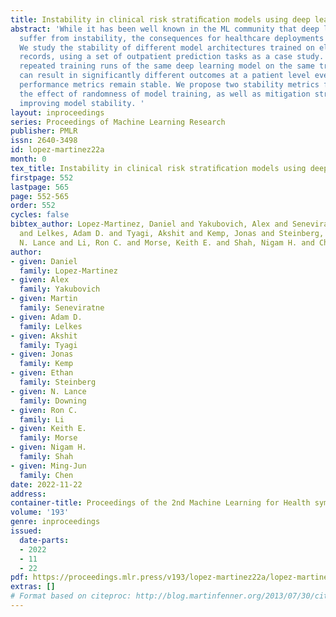 ```yaml
---
title: Instability in clinical risk stratiﬁcation models using deep learning
abstract: 'While it has been well known in the ML community that deep learning models
  suffer from instability, the consequences for healthcare deployments are under characterised.
  We study the stability of different model architectures trained on electronic health
  records, using a set of outpatient prediction tasks as a case study. We show that
  repeated training runs of the same deep learning model on the same training data
  can result in significantly different outcomes at a patient level even though global
  performance metrics remain stable. We propose two stability metrics for measuring
  the effect of randomness of model training, as well as mitigation strategies for
  improving model stability. '
layout: inproceedings
series: Proceedings of Machine Learning Research
publisher: PMLR
issn: 2640-3498
id: lopez-martinez22a
month: 0
tex_title: Instability in clinical risk stratiﬁcation models using deep learning
firstpage: 552
lastpage: 565
page: 552-565
order: 552
cycles: false
bibtex_author: Lopez-Martinez, Daniel and Yakubovich, Alex and Seneviratne, Martin
  and Lelkes, Adam D. and Tyagi, Akshit and Kemp, Jonas and Steinberg, Ethan and Downing,
  N. Lance and Li, Ron C. and Morse, Keith E. and Shah, Nigam H. and Chen, Ming-Jun
author:
- given: Daniel
  family: Lopez-Martinez
- given: Alex
  family: Yakubovich
- given: Martin
  family: Seneviratne
- given: Adam D.
  family: Lelkes
- given: Akshit
  family: Tyagi
- given: Jonas
  family: Kemp
- given: Ethan
  family: Steinberg
- given: N. Lance
  family: Downing
- given: Ron C.
  family: Li
- given: Keith E.
  family: Morse
- given: Nigam H.
  family: Shah
- given: Ming-Jun
  family: Chen
date: 2022-11-22
address:
container-title: Proceedings of the 2nd Machine Learning for Health symposium
volume: '193'
genre: inproceedings
issued:
  date-parts:
  - 2022
  - 11
  - 22
pdf: https://proceedings.mlr.press/v193/lopez-martinez22a/lopez-martinez22a.pdf
extras: []
# Format based on citeproc: http://blog.martinfenner.org/2013/07/30/citeproc-yaml-for-bibliographies/
---
```

